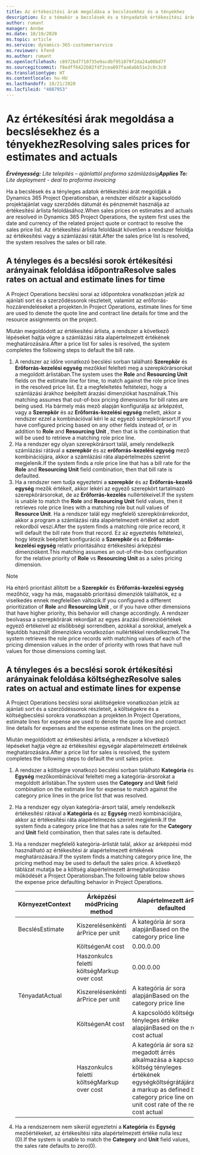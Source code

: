```yaml
---
title: Az értékesítési árak megoldása a becslésekhez és a tényekhez
description: Ez a témakör a becslések és a tényadatok értékesítési árának megoldásával kapcsolatban tartalmaz tájékoztatást.
author: rumant
manager: Annbe
ms.date: 10/19/2020
ms.topic: article
ms.service: dynamics-365-customerservice
ms.reviewer: kfend
ms.author: rumant
ms.openlocfilehash: c8972bd7710735e9acdbf951079f2da24a00bd7f
ms.sourcegitcommit: f8edff6422b82fdf2cea897faa6abb51e2c0c3c8
ms.translationtype: HT
ms.contentlocale: hu-HU
ms.lasthandoff: 10/21/2020
ms.locfileid: "4087953"
---
```

# <a name="resolving-sales-prices-for-estimates-and-actuals"></a><span data-ttu-id="5336a-103">Az értékesítési árak megoldása a becslésekhez és a tényekhez</span><span class="sxs-lookup"><span data-stu-id="5336a-103">Resolving sales prices for estimates and actuals</span></span>

<span data-ttu-id="5336a-104">_**Érvényesség:** Lite telepítés – ajánlattól proforma számlázásig_</span><span class="sxs-lookup"><span data-stu-id="5336a-104">_**Applies To:** Lite deployment - deal to proforma invoicing_</span></span>

<span data-ttu-id="5336a-105">Ha a becslések és a tényleges adatok értékesítési árát megoldják a Dynamics 365 Project Operationsban, a rendszer először a kapcsolódó projektajánlat vagy szerződés dátumát és pénznemét használja az értékesítési árlista feloldásához.</span><span class="sxs-lookup"><span data-stu-id="5336a-105">When sales prices on estimates and actuals are resolved in Dynamics 365 Project Operations, the system first uses the date and currency of the related project quote or contract to resolve the sales price list.</span></span> <span data-ttu-id="5336a-106">Az értékesítési árlista feloldását követően a rendszer feloldja az értékesítési vagy a számlázási rátát.</span><span class="sxs-lookup"><span data-stu-id="5336a-106">After the sales price list is resolved, the system resolves the sales or bill rate.</span></span>

## <a name="resolve-sales-rates-on-actual-and-estimate-lines-for-time"></a><span data-ttu-id="5336a-107">A tényleges és a becslési sorok értékesítési arányainak feloldása időpontra</span><span class="sxs-lookup"><span data-stu-id="5336a-107">Resolve sales rates on actual and estimate lines for time</span></span>

<span data-ttu-id="5336a-108">A Project Operations becslési sorai az időpontokra vonatkozóan jelzik az ajánlati sort és a szerződéssorok részleteit, valamint az erőforrás-hozzárendeléseket a projekten.</span><span class="sxs-lookup"><span data-stu-id="5336a-108">In Project Operations, estimate lines for time are used to denote the quote line and contract line details for time and the resource assignments on the project.</span></span>

<span data-ttu-id="5336a-109">Miután megoldódott az értékesítési árlista, a rendszer a következő lépéseket hajtja végre a számlázási ráta alapértelmezett értékének meghatározására.</span><span class="sxs-lookup"><span data-stu-id="5336a-109">After a price list for sales is resolved, the system completes the following steps to default the bill rate.</span></span>

1. <span data-ttu-id="5336a-110">A rendszer az időre vonatkozó becslési sorban található **Szerepkör** és **Erőforrás-kezelési egység** mezőkkel felelteti meg a szerepkörársorokat a megoldott árlistában.</span><span class="sxs-lookup"><span data-stu-id="5336a-110">The system uses the **Role** and **Resourcing Unit** fields on the estimate line for time, to match against the role price lines in the resolved price list.</span></span> <span data-ttu-id="5336a-111">Ez a megfeleltetés feltételezi, hogy a számlázási árakhoz beépített árazási dimenziókat használnak.</span><span class="sxs-lookup"><span data-stu-id="5336a-111">This matching assumes that out-of-box pricing dimensions for bill rates are being used.</span></span> <span data-ttu-id="5336a-112">Ha bármely más mező alapján konfigurálja az árképzést, vagy a **Szerepkör** és az **Erőforrás-kezelési egység** mellett, akkor a rendszer ezzel a kombinációval kéri le az egyező szerepkörársort.</span><span class="sxs-lookup"><span data-stu-id="5336a-112">If you have configured pricing based on any other fields instead of, or in addition to **Role** and **Resourcing Unit** , then that is the combination that will be used to retrieve a matching role price line.</span></span>
2. <span data-ttu-id="5336a-113">Ha a rendszer egy olyan szerepkörársort talál, amely rendelkezik számlázási rátával a **szerepkör** és az **erőforrás-kezelési egység** mező kombinációjára, akkor a számlázási ráta alapértelmezés szerint megjelenik.</span><span class="sxs-lookup"><span data-stu-id="5336a-113">If the system finds a role price line that has a bill rate for the **Role** and **Resourcing Unit** field combination, then that bill rate is defaulted.</span></span>
3. <span data-ttu-id="5336a-114">Ha a rendszer nem tudja egyeztetni a **szerepkör** és az **Erőforrás-kezelő egység** mezők értékeit, akkor lekéri az egyező szerepkört tartalmazó szerepkörársorokat, de az **Erőforrás-kezelés** nullértékeivel.</span><span class="sxs-lookup"><span data-stu-id="5336a-114">If the system is unable to match the **Role** and **Resourcing Unit** field values, then it retrieves role price lines with a matching role but null values of **Resource Unit**.</span></span> <span data-ttu-id="5336a-115">Ha a rendszer talál egy megfelelő szerepkörárrekordot, akkor a program a számlázási ráta alapértelmezett értéket az adott rekordból veszi.</span><span class="sxs-lookup"><span data-stu-id="5336a-115">After the system finds a matching role price record, it will default the bill rate from that record.</span></span> <span data-ttu-id="5336a-116">Ez az egyeztetés feltételezi, hogy létezik beépített konfiguráció a **Szerepkör** és az **Erőforrás-kezelési egység** relatív prioritásához értékesítési árképzési dimenzióként.</span><span class="sxs-lookup"><span data-stu-id="5336a-116">This matching assumes an out-of-the-box configuration for the relative priority of **Role** vs **Resourcing Unit** as a sales pricing dimension.</span></span>

> [!NOTE]
> <span data-ttu-id="5336a-117">Ha eltérő prioritást állított be a **Szerepkör** és **Erőforrás-kezelési egység** mezőhöz, vagy ha más, magasabb prioritású dimenziók találhatók, ez a viselkedés ennek megfelelően változik.</span><span class="sxs-lookup"><span data-stu-id="5336a-117">If you configured a different prioritization of **Role** and **Resourcing Unit** , or if you have other dimensions that have higher priority, this behavior will change accordingly.</span></span> <span data-ttu-id="5336a-118">A rendszer beolvassa a szerepkörárak rekordjait az egyes árazási dimenzióértékek egyező értékeivel az elsőbbségi sorrendben, azokkal a sorokkal, amelyek a legutóbb használt dimenziókra vonatkozóan nullértékkel rendelkeznek.</span><span class="sxs-lookup"><span data-stu-id="5336a-118">The system retrieves the role price records with matching values of each of the pricing dimension values in the order of priority with rows that have null values for those dimensions coming last.</span></span>

## <a name="resolve-sales-rates-on-actual-and-estimate-lines-for-expense"></a><span data-ttu-id="5336a-119">A tényleges és a becslési sorok értékesítési arányainak feloldása költséghez</span><span class="sxs-lookup"><span data-stu-id="5336a-119">Resolve sales rates on actual and estimate lines for expense</span></span>

<span data-ttu-id="5336a-120">A Project Operations becslési sorai aköltségekre vonatkozóan jelzik az ajánlati sort és a szerződéssorok részleteit, a költségekre és a költségbecslési sorokra vonatkozóan a projekten.</span><span class="sxs-lookup"><span data-stu-id="5336a-120">In Project Operations, estimate lines for expense are used to denote the quote line and contract line details for expenses and the expense estimate lines on the project.</span></span>

<span data-ttu-id="5336a-121">Miután megoldódott az értékesítési árlista, a rendszer a következő lépéseket hajtja végre az értékesítési egységár alapértelmezett értékének meghatározására.</span><span class="sxs-lookup"><span data-stu-id="5336a-121">After a price list for sales is resolved, the system completes the following steps to default the unit sales price.</span></span>

1. <span data-ttu-id="5336a-122">A rendszer a költségre vonatkozó becslési sorban található **Kategória** és **Egység** mezőkombinációval felelteti meg a kategória-ársorokat a megoldott árlistában.</span><span class="sxs-lookup"><span data-stu-id="5336a-122">The system uses the **Category** and **Unit** field combination on the estimate line for expense to match against the category price lines in the price list that was resolved.</span></span>
2. <span data-ttu-id="5336a-123">Ha a rendszer egy olyan kategória-ársort talál, amely rendelkezik értékesítési rátával a **Kategória** és az **Egység** mező kombinációjára, akkor az értékesítési ráta alapértelmezés szerint megjelenik.</span><span class="sxs-lookup"><span data-stu-id="5336a-123">If the system finds a category price line that has a sales rate for the **Category** and **Unit** field combination, then that sales rate is defaulted.</span></span>
3. <span data-ttu-id="5336a-124">Ha a rendszer megfelelő kategória-árlistát talál, akkor az árképzési mód használható az értékesítési ár alapértelmezett értékének meghatározására.</span><span class="sxs-lookup"><span data-stu-id="5336a-124">If the system finds a matching category price line, the pricing method may be used to default the sales price.</span></span> <span data-ttu-id="5336a-125">A következő táblázat mutatja be a költség alapértelmezett ármeghatározáso működését a Project Operationsban.</span><span class="sxs-lookup"><span data-stu-id="5336a-125">The following table below shows the expense price defaulting behavior in Project Operations.</span></span>

    | <span data-ttu-id="5336a-126">Környezet</span><span class="sxs-lookup"><span data-stu-id="5336a-126">Context</span></span> | <span data-ttu-id="5336a-127">Árképzési mód</span><span class="sxs-lookup"><span data-stu-id="5336a-127">Pricing method</span></span> | <span data-ttu-id="5336a-128">Alapértelmezett ár</span><span class="sxs-lookup"><span data-stu-id="5336a-128">Price defaulted</span></span> |
    | --- | --- | --- |
    | <span data-ttu-id="5336a-129">Becslés</span><span class="sxs-lookup"><span data-stu-id="5336a-129">Estimate</span></span> | <span data-ttu-id="5336a-130">Kiszerelésenkénti ár</span><span class="sxs-lookup"><span data-stu-id="5336a-130">Price per unit</span></span> | <span data-ttu-id="5336a-131">A kategória ár sora alapján</span><span class="sxs-lookup"><span data-stu-id="5336a-131">Based on the category price line</span></span> |
    | &nbsp; | <span data-ttu-id="5336a-132">Költségen</span><span class="sxs-lookup"><span data-stu-id="5336a-132">At cost</span></span> | <span data-ttu-id="5336a-133">0.00.</span><span class="sxs-lookup"><span data-stu-id="5336a-133">0.00</span></span> |
    | &nbsp; | <span data-ttu-id="5336a-134">Haszonkulcs feletti költség</span><span class="sxs-lookup"><span data-stu-id="5336a-134">Markup over cost</span></span> | <span data-ttu-id="5336a-135">0.00.</span><span class="sxs-lookup"><span data-stu-id="5336a-135">0.00</span></span> |
    | <span data-ttu-id="5336a-136">Tényadat</span><span class="sxs-lookup"><span data-stu-id="5336a-136">Actual</span></span> | <span data-ttu-id="5336a-137">Kiszerelésenkénti ár</span><span class="sxs-lookup"><span data-stu-id="5336a-137">Price per unit</span></span> | <span data-ttu-id="5336a-138">A kategória ár sora alapján</span><span class="sxs-lookup"><span data-stu-id="5336a-138">Based on the category price line</span></span> |
    | &nbsp; | <span data-ttu-id="5336a-139">Költségen</span><span class="sxs-lookup"><span data-stu-id="5336a-139">At cost</span></span> | <span data-ttu-id="5336a-140">A kapcsolódó költségek tényleges értéke alapján</span><span class="sxs-lookup"><span data-stu-id="5336a-140">Based on the related cost actual</span></span> |
    | &nbsp; | <span data-ttu-id="5336a-141">Haszonkulcs feletti költség</span><span class="sxs-lookup"><span data-stu-id="5336a-141">Markup over cost</span></span> | <span data-ttu-id="5336a-142">A kategória ár sora szerint megadott árrés alkalmazása a kapcsolódó költség tényleges értékének egységköltségrátájára</span><span class="sxs-lookup"><span data-stu-id="5336a-142">Apply a markup as defined by the category price line on the unit cost rate of the related cost actual</span></span> |

4. <span data-ttu-id="5336a-143">Ha a rendszernem nem sikerül egyeztetni a **Kategória** és **Egység** mezőértékeket, az értékesítési ráta alapértelmezett értéke nulla lesz (0).</span><span class="sxs-lookup"><span data-stu-id="5336a-143">If the system is unable to match the **Category** and **Unit** field values, the sales rate defaults to zero(0).</span></span>
